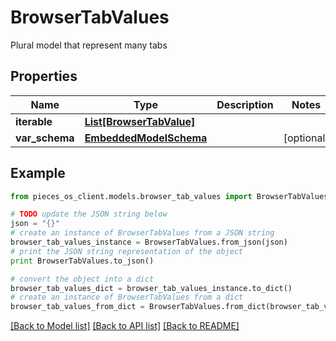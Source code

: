 # BrowserTabValues

Plural model that represent many tabs

## Properties
Name | Type | Description | Notes
------------ | ------------- | ------------- | -------------
**iterable** | [**List[BrowserTabValue]**](BrowserTabValue.md) |  | 
**var_schema** | [**EmbeddedModelSchema**](EmbeddedModelSchema.md) |  | [optional] 

## Example

```python
from pieces_os_client.models.browser_tab_values import BrowserTabValues

# TODO update the JSON string below
json = "{}"
# create an instance of BrowserTabValues from a JSON string
browser_tab_values_instance = BrowserTabValues.from_json(json)
# print the JSON string representation of the object
print BrowserTabValues.to_json()

# convert the object into a dict
browser_tab_values_dict = browser_tab_values_instance.to_dict()
# create an instance of BrowserTabValues from a dict
browser_tab_values_from_dict = BrowserTabValues.from_dict(browser_tab_values_dict)
```
[[Back to Model list]](../README.md#documentation-for-models) [[Back to API list]](../README.md#documentation-for-api-endpoints) [[Back to README]](../README.md)



